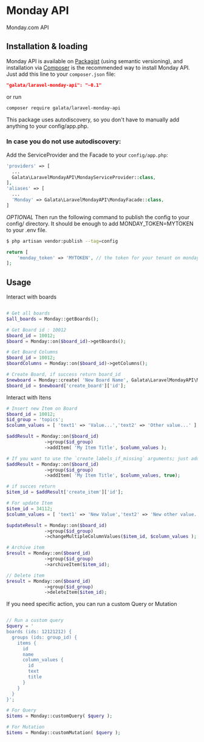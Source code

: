 # Monday API
Monday.com API

## Installation & loading
Monday API is available on [Packagist](https://packagist.org/packages/tblack-it/monday-api) (using semantic versioning), and installation via [Composer](https://getcomposer.org) is the recommended way to install Monday API. Just add this line to your `composer.json` file:

```json
"galata/laravel-monday-api": "~0.1"
```

or run

```sh
composer require galata/laravel-monday-api
```

This package uses autodiscovery, so you don't have to manually add anything to your config/app.php.

### In case you do not use autodiscovery:

Add the ServiceProvider and the Facade to your `config/app.php`:

```php
'providers' => [
  ...
  Galata\LaravelMondayAPI\MondayServiceProvider::class,
],
'aliases' => [
  ...
  'Monday' => Galata\LaravelMondayAPI\MondayFacade::class,
]
```

*OPTIONAL* Then run the following command to publish the config to your config/ directory.
It should be enough to add MONDAY_TOKEN=MYTOKEN to your .env file.

```bash
$ php artisan vendor:publish --tag=config
```

```php
return [
    'monday_token' => 'MYTOKEN', // the token for your tenant on monday.com
];
```

## Usage

Interact with boards
```php

# Get all boards
$all_boards = Monday::getBoards();

# Get Board id : 10012
$board_id = 10012;
$board = Monday::on($board_id)->getBoards();

# Get Board Columns
$board_id = 10012;
$boardColumns = Monday::on($board_id)->getColumns();

# Create Board, if success return board_id
$newboard = Monday::create( 'New Board Name', Galata\LaravelMondayAPI\MondayAPI\ObjectTypes\BoardKind::PUB );
$board_id = $newboard['create_board']['id'];

```

Interact with Itens
```php
# Insert new Item on Board
$board_id = 10012;
$id_group = 'topics';
$column_values = [ 'text1' => 'Value...','text2' => 'Other value...' ];

$addResult = Monday::on($board_id)
              ->group($id_group)
              ->addItem( 'My Item Title', $column_values );

# If you want to use the `create_labels_if_missing` arguments; just add `true` as the third arguments (default: `false`)
$addResult = Monday::on($board_id)
              ->group($id_group)
              ->addItem( 'My Item Title', $column_values, true);

# if succes return
$item_id = $addResult['create_item']['id'];

# For update Item
$item_id = 34112;
$column_values = [ 'text1' => 'New Value','text2' => 'New other value...' ];

$updateResult = Monday::on($board_id)
              ->group($id_group)
              ->changeMultipleColumnValues($item_id, $column_values );

# Archive item
$result = Monday::on($board_id)
              ->group($id_group)
              ->archiveItem($item_id);

// Delete item
$result = Monday::on($board_id)
              ->group($id_group)
              ->deleteItem($item_id);

```

If you need specific action, you can run a custom Query or Mutation
```php

// Run a custom query
$query = '
boards (ids: 12121212) {
  groups (ids: group_id) {
    items {
      id
      name
      column_values {
        id
        text
        title
      }
    }
  }
}';

# For Query
$items = Monday::customQuery( $query );

# For Mutation
$items = Monday::customMutation( $query );
```
